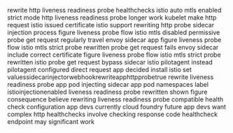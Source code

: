 rewrite http liveness readiness probe healthchecks istio auto mtls enabled strict mode http liveness readiness probe longer work kubelet make http request istio issued certificate istio support rewriting http probe sidecar injection process figure liveness probe flow istio mtls disabled permissive probe get request regularly travel envoy sidecar app figure liveness probe flow istio mtls strict probe rewritten probe get request fails envoy sidecar include correct certificate figure liveness probe flow istio mtls strict probe rewritten istio probe get request bypass sidecar istio pilotagent instead pilotagent configured direct request app decided install istio set valuessidecarinjectorwebhookrewriteapphttpprobetrue rewrite liveness readiness probe app pod injecting sidecar app pod namespaces label istioinjectionenabled liveness readiness probe rewritten shown figure consequence believe rewriting liveness readiness probe compatible health check configuration app devs currently cloud foundry future app devs want complex http healthchecks involve checking response code healthcheck endpoint may significant work
